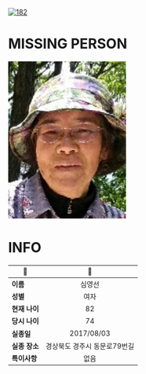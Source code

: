 [![182](https://img.shields.io/badge/%EC%8B%A4%EC%A2%85%EC%8B%A0%EA%B3%A0%EB%8A%94%20%EA%B5%AD%EB%B2%88%EC%97%86%EC%9D%B4-182-blue)](http://safe182.go.kr/index.do)

# MISSING PERSON

<img src="./missing_person.jpg">

# INFO

|🔑|💎|
|--|:--:|
|**이름**|심영선|
|**성별**|여자|
|**현재 나이**|82|
|**당시 나이**|74|
|**실종일**|2017/08/03|
|**실종 장소**|경상북도 경주시 동문로79번길 |
|**특이사항**|없음|
